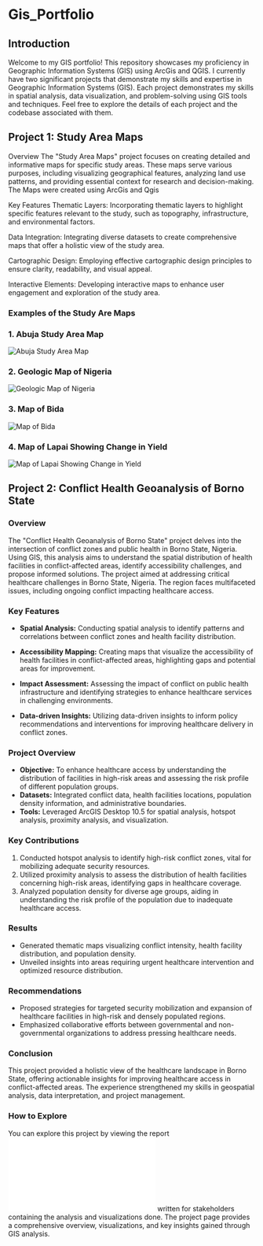 # Gis_Portfolio

## Introduction
Welcome to my GIS portfolio! This repository showcases my proficiency in Geographic Information Systems (GIS) using ArcGis and QGIS. I currently have two significant projects that demonstrate my skills and expertise in Geographic Information Systems (GIS). Each project demonstrates my skills in spatial analysis, data visualization, and problem-solving using GIS tools and techniques. Feel free to explore the details of each project and the codebase associated with them. <br/>

## Project 1: Study Area Maps
Overview
The "Study Area Maps" project focuses on creating detailed and informative maps for specific study areas. These maps serve various purposes, including visualizing geographical features, analyzing land use patterns, and providing essential context for research and decision-making. The Maps were created using ArcGis and Qgis

Key Features
Thematic Layers: Incorporating thematic layers to highlight specific features relevant to the study, such as topography, infrastructure, and environmental factors.

Data Integration: Integrating diverse datasets to create comprehensive maps that offer a holistic view of the study area.

Cartographic Design: Employing effective cartographic design principles to ensure clarity, readability, and visual appeal.

Interactive Elements: Developing interactive maps to enhance user engagement and exploration of the study area.

### Examples of the Study Are Maps
### 1. Abuja Study Area Map
![Abuja Study Area Map](Study_Area_Maps/f_studyarea.jpg)<br />

### 2. Geologic Map of Nigeria
![Geologic Map of Nigeria](Study_Area_Maps/geologic_map.jpg)<br />

### 3. Map of Bida
![Map of Bida](Study_Area_Maps/bida_1.jpeg)<br />

### 4. Map of Lapai Showing Change in Yield
![Map of Lapai Showing Change in Yield](Study_Area_Maps/lapai_yield.jpeg)<br />



## Project 2: Conflict Health Geoanalysis of Borno State
### Overview
The "Conflict Health Geoanalysis of Borno State" project delves into the intersection of conflict zones and public health in Borno State, Nigeria. Using GIS, this analysis aims to understand the spatial distribution of health facilities in conflict-affected areas, identify accessibility challenges, and propose informed solutions. The project aimed at addressing critical healthcare challenges in Borno State, Nigeria. The region faces multifaceted issues, including ongoing conflict impacting healthcare access.

### Key Features
- **Spatial Analysis:** Conducting spatial analysis to identify patterns and correlations between conflict zones and health facility distribution.

- **Accessibility Mapping:** Creating maps that visualize the accessibility of health facilities in conflict-affected areas, highlighting gaps and potential areas for improvement.

- **Impact Assessment:** Assessing the impact of conflict on public health infrastructure and identifying strategies to enhance healthcare services in challenging environments.

- **Data-driven Insights:** Utilizing data-driven insights to inform policy recommendations and interventions for improving healthcare delivery in conflict zones.


### Project Overview
- **Objective:** To enhance healthcare access by understanding the distribution of facilities in high-risk areas and assessing the risk profile of different population groups.
- **Datasets:** Integrated conflict data, health facilities locations, population density information, and administrative boundaries.
- **Tools:** Leveraged ArcGIS Desktop 10.5 for spatial analysis, hotspot analysis, proximity analysis, and visualization.

### Key Contributions
1. Conducted hotspot analysis to identify high-risk conflict zones, vital for mobilizing adequate security resources.
2. Utilized proximity analysis to assess the distribution of health facilities concerning high-risk areas, identifying gaps in healthcare coverage.
3. Analyzed population density for diverse age groups, aiding in understanding the risk profile of the population due to inadequate healthcare access.

### Results
- Generated thematic maps visualizing conflict intensity, health facility distribution, and population density.
- Unveiled insights into areas requiring urgent healthcare intervention and optimized resource distribution.

### Recommendations
- Proposed strategies for targeted security mobilization and expansion of healthcare facilities in high-risk and densely populated regions.
- Emphasized collaborative efforts between governmental and non-governmental organizations to address pressing healthcare needs.

### Conclusion
This project provided a holistic view of the healthcare landscape in Borno State, offering actionable insights for improving healthcare access in conflict-affected areas. The experience strengthened my skills in geospatial analysis, data interpretation, and project management.

### How to Explore
You can explore this project by viewing the report![Borno Health Conflict GeoAnalysis Report](Borno_Health_Conflict/Borno_Report.md) written for stakeholders containing the analysis and visualizations done. The project page provides a comprehensive overview, visualizations, and key insights gained through GIS analysis.








